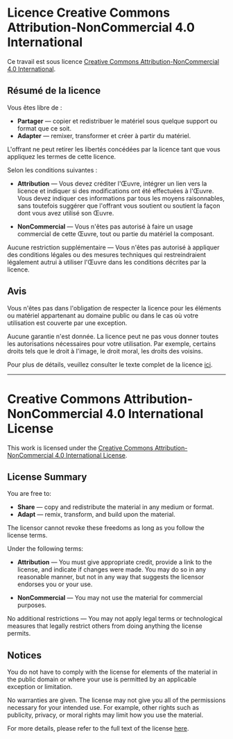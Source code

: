 # Licence Creative Commons Attribution-NonCommercial 4.0 International

Ce travail est sous licence [Creative Commons Attribution-NonCommercial 4.0 International](http://creativecommons.org/licenses/by-nc/4.0/).

## Résumé de la licence

Vous êtes libre de :

- **Partager** — copier et redistribuer le matériel sous quelque support ou format que ce soit.
- **Adapter** — remixer, transformer et créer à partir du matériel.

L'offrant ne peut retirer les libertés concédées par la licence tant que vous appliquez les termes de cette licence.

Selon les conditions suivantes :

- **Attribution** — Vous devez créditer l'Œuvre, intégrer un lien vers la licence et indiquer si des modifications ont été effectuées à l'Œuvre. Vous devez indiquer ces informations par tous les moyens raisonnables, sans toutefois suggérer que l'offrant vous soutient ou soutient la façon dont vous avez utilisé son Œuvre.

- **NonCommercial** — Vous n'êtes pas autorisé à faire un usage commercial de cette Œuvre, tout ou partie du matériel la composant.

Aucune restriction supplémentaire — Vous n'êtes pas autorisé à appliquer des conditions légales ou des mesures techniques qui restreindraient légalement autrui à utiliser l'Œuvre dans les conditions décrites par la licence.

## Avis

Vous n'êtes pas dans l'obligation de respecter la licence pour les éléments ou matériel appartenant au domaine public ou dans le cas où votre utilisation est couverte par une exception.

Aucune garantie n'est donnée. La licence peut ne pas vous donner toutes les autorisations nécessaires pour votre utilisation. Par exemple, certains droits tels que le droit à l'image, le droit moral, les droits des voisins.

Pour plus de détails, veuillez consulter le texte complet de la licence [ici](http://creativecommons.org/licenses/by-nc/4.0/legalcode).

---

# Creative Commons Attribution-NonCommercial 4.0 International License

This work is licensed under the [Creative Commons Attribution-NonCommercial 4.0 International License](http://creativecommons.org/licenses/by-nc/4.0/).

## License Summary

You are free to:

- **Share** — copy and redistribute the material in any medium or format.
- **Adapt** — remix, transform, and build upon the material.

The licensor cannot revoke these freedoms as long as you follow the license terms.

Under the following terms:

- **Attribution** — You must give appropriate credit, provide a link to the license, and indicate if changes were made. You may do so in any reasonable manner, but not in any way that suggests the licensor endorses you or your use.

- **NonCommercial** — You may not use the material for commercial purposes.

No additional restrictions — You may not apply legal terms or technological measures that legally restrict others from doing anything the license permits.

## Notices

You do not have to comply with the license for elements of the material in the public domain or where your use is permitted by an applicable exception or limitation.

No warranties are given. The license may not give you all of the permissions necessary for your intended use. For example, other rights such as publicity, privacy, or moral rights may limit how you use the material.

For more details, please refer to the full text of the license [here](http://creativecommons.org/licenses/by-nc/4.0/legalcode).
